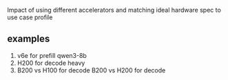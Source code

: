 Impact of using different accelerators and matching ideal hardware spec to use case profile

## examples

1. v6e for prefill qwen3-8b
2. H200 for decode heavy
3. B200 vs H100 for decode B200 vs H200 for decode

